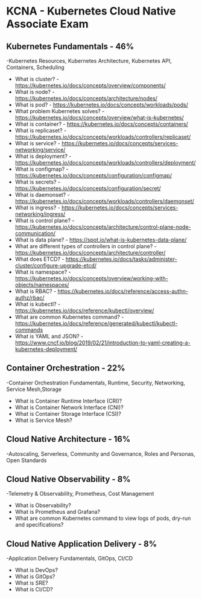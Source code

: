 # KCNA - Kubernetes Cloud Native Associate Exam

## Kubernetes Fundamentals - 46%
-Kubernetes Resources, Kubernetes Architecture, Kubernetes API, Containers, Scheduling
- What is cluster? - https://kubernetes.io/docs/concepts/overview/components/
- What is node? - https://kubernetes.io/docs/concepts/architecture/nodes/
- What is pod? - https://kubernetes.io/docs/concepts/workloads/pods/
- What problem Kubernetes solves? - https://kubernetes.io/docs/concepts/overview/what-is-kubernetes/
- What is container? - https://kubernetes.io/docs/concepts/containers/
- What is replicaset? - https://kubernetes.io/docs/concepts/workloads/controllers/replicaset/
- What is service? - https://kubernetes.io/docs/concepts/services-networking/service/
- What is deployment? - https://kubernetes.io/docs/concepts/workloads/controllers/deployment/
- What is configmap? - https://kubernetes.io/docs/concepts/configuration/configmap/
- What is secrets? - https://kubernetes.io/docs/concepts/configuration/secret/
- What is daemonset? - https://kubernetes.io/docs/concepts/workloads/controllers/daemonset/
- What is ingress? - https://kubernetes.io/docs/concepts/services-networking/ingress/
- What is control plane? - https://kubernetes.io/docs/concepts/architecture/control-plane-node-communication/
- What is data plane? - https://spot.io/what-is-kubernetes-data-plane/
- What are different types of controllers in control plane? - https://kubernetes.io/docs/concepts/architecture/controller/
- What does ETCD? - https://kubernetes.io/docs/tasks/administer-cluster/configure-upgrade-etcd/
- What is namespace? - https://kubernetes.io/docs/concepts/overview/working-with-objects/namespaces/
- What is RBAC? - https://kubernetes.io/docs/reference/access-authn-authz/rbac/
- What is kubectl? - https://kubernetes.io/docs/reference/kubectl/overview/
- What are common Kubernetes command? - https://kubernetes.io/docs/reference/generated/kubectl/kubectl-commands
- What is YAML and JSON? - https://www.cncf.io/blog/2019/02/21/introduction-to-yaml-creating-a-kubernetes-deployment/

## Container Orchestration - 22%
-Container Orchestration Fundamentals, Runtime, Security, Networking, Service Mesh,Storage
- What is Container Runtime Interface (CRI)?
- What is Container Network Interface (CNI)?
- What is Container Storage Interface (CSI)?
- What is Service Mesh?

## Cloud Native Architecture - 16%
-Autoscaling, Serverless, Community and Governance, Roles and Personas, Open Standards

## Cloud Native Observability - 8%
-Telemetry & Observability, Prometheus, Cost Management
- What is Observability?
- What is Prometheus and Grafana?
- What are common Kubernetes command to view logs of pods, dry-run and specifications?

## Cloud Native Application Delivery - 8%
-Application Delivery Fundamentals, GitOps, CI/CD
- What is DevOps?
- What is GitOps?
- What is SRE?
- What is CI/CD?